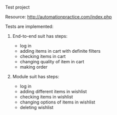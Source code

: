 Test project

Resource: http://automationpractice.com/index.php

Tests are implemented:

1. End-to-end suit has steps:
    - log in
    - adding items in cart with definite filters
    - checking items in cart
    - changing quality of item in cart
    - making order

2. Module suit has steps:
    - log in
    - adding different items in wishlist
    - checking items in wishlist
    - changing options of items in wishlist
    - deleting wishlist
